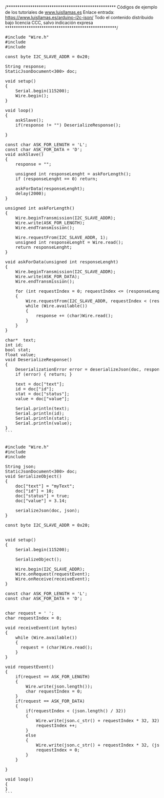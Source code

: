 /***************************************************
Códigos de ejemplo de los tutoriales de www.luisllamas.es
Enlace entrada: https://www.luisllamas.es/arduino-i2c-json/
Todo el contenido distribuido bajo licencia CCC, salvo indicación expresa
****************************************************/

<pre class="EnlighterJSRAW" data-enlighter-language="cpp">
#include "Wire.h"
#include <ArduinoJson.hpp>
#include <ArduinoJson.h>

const byte I2C_SLAVE_ADDR = 0x20;

String response;
StaticJsonDocument<300> doc;

void setup()
{
	Serial.begin(115200);
	Wire.begin();
}

void loop()
{
	askSlave();
	if(response != "") DeserializeResponse();

}

const char ASK_FOR_LENGTH = 'L';
const char ASK_FOR_DATA = 'D';
void askSlave()
{
	response = "";

	unsigned int responseLenght = askForLength();
	if (responseLenght == 0) return;

	askForData(responseLenght);
	delay(2000);
}

unsigned int askForLength()
{
	Wire.beginTransmission(I2C_SLAVE_ADDR);
	Wire.write(ASK_FOR_LENGTH);
	Wire.endTransmission();

	Wire.requestFrom(I2C_SLAVE_ADDR, 1);
	unsigned int responseLenght = Wire.read();
	return responseLenght;
}

void askForData(unsigned int responseLenght)
{
	Wire.beginTransmission(I2C_SLAVE_ADDR);
	Wire.write(ASK_FOR_DATA);
	Wire.endTransmission();

	for (int requestIndex = 0; requestIndex <= (responseLenght / 32); requestIndex++)
	{
		Wire.requestFrom(I2C_SLAVE_ADDR, requestIndex < (responseLenght / 32) ? 32 : responseLenght % 32);
		while (Wire.available())
		{
			response += (char)Wire.read();
		}
	}
}

char*  text;
int id;
bool stat;
float value;
void DeserializeResponse()
{
	DeserializationError error = deserializeJson(doc, response);
    if (error) { return; }
 
    text = doc["text"];
    id = doc["id"];
    stat = doc["status"];
    value = doc["value"];
 
    Serial.println(text);
    Serial.println(id);
    Serial.println(stat);
    Serial.println(value);
}
```

<pre class="EnlighterJSRAW" data-enlighter-language="cpp">
#include "Wire.h"
#include <ArduinoJson.hpp>
#include <ArduinoJson.h>
 
String json;
StaticJsonDocument<300> doc;
void SerializeObject()
{
    doc["text"] = "myText";
    doc["id"] = 10;
    doc["status"] = true;
    doc["value"] = 3.14;
 
    serializeJson(doc, json);
}

const byte I2C_SLAVE_ADDR = 0x20;


void setup()
{
	Serial.begin(115200);

	SerializeObject();

	Wire.begin(I2C_SLAVE_ADDR);
	Wire.onRequest(requestEvent);
	Wire.onReceive(receiveEvent);
}

const char ASK_FOR_LENGTH = 'L';
const char ASK_FOR_DATA = 'D';


char request = ' ';
char requestIndex = 0;

void receiveEvent(int bytes)
{
	while (Wire.available())
	{
	  request = (char)Wire.read();
	}
}

void requestEvent()
{
	if(request == ASK_FOR_LENGTH)
	{
		Wire.write(json.length());
		char requestIndex = 0;
	}
	if(request == ASK_FOR_DATA)
	{
		if(requestIndex < (json.length() / 32)) 
		{
			Wire.write(json.c_str() + requestIndex * 32, 32);
			requestIndex ++;
		}
		else
		{
			Wire.write(json.c_str() + requestIndex * 32, (json.length() % 32));
			requestIndex = 0;
		}
	}

}

void loop() 
{
}
```